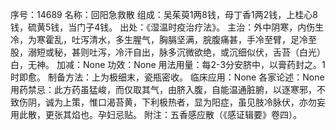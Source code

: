 序号：14689
名称：回阳急救散
组成：吴茱萸1两8钱，母丁香1两2钱，上桂心8钱，硫黄5钱，当门子4钱。
出处：《湿温时疫治疗法》。
主治：外中阴寒，内伤生冷，为寒霍乱，吐泻清水，多生腥气，胸膈坚满，脘腹痛甚，手冷至臂，足冷至股，溺短或秘，甚则吐泻，冷汗自出，脉多沉微欲绝，或沉细似伏，舌苔（白光）白，无神。
加减：None
功效：None
用法用量：每2-3分安脐中，以膏药封之。1时即愈。
制备方法：上为极细末，瓷瓶密收。
临床应用：None
各家论述：None
用药禁忌：此方药虽猛峻，而仅取其气，由脐入腹，自能温通脏腑，以逐寒邪，不致伤阴，诚为上策，惟口渴苔黄，下利极热者，显为阳症，虽见肢冷脉伏，亦勿妄用此散，更张其焰也。孕妇忌贴。
附注：五香感应散（《感证辑要》卷四）。
